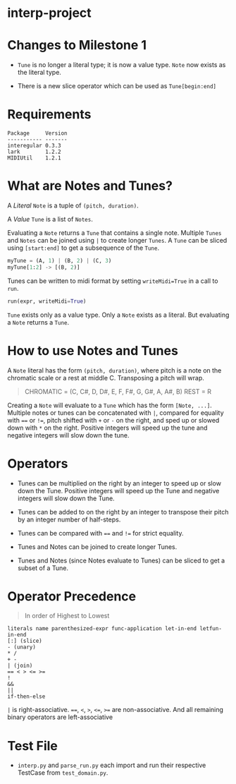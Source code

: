 # interp-project

# Changes to Milestone 1

- `Tune` is no longer a literal type; it is now a value type. `Note` now exists
  as the literal type.

- There is a new slice operator which can be used as `Tune[begin:end]`

# Requirements

```
Package     Version
----------- -------
interegular 0.3.3
lark        1.2.2
MIDIUtil    1.2.1
```

# What are Notes and Tunes?

A <em>Literal</em> `Note` is a tuple of `(pitch, duration)`.

A <em>Value</em> `Tune` is a list of `Notes`.

Evaluating a `Note` returns a `Tune` that contains a single note. Multiple `Tunes`
and `Notes` can be joined using `|` to create longer `Tunes`. A `Tune` can be
sliced using `[start:end]` to get a subsequence of the `Tune`.

```python
myTune = (A, 1) | (B, 2) | (C, 3)
myTune[1:2] -> [(B, 2)]
```

Tunes can be written to midi format by setting `writeMidi=True` in a call to `run`.

```python
run(expr, writeMidi=True)
```

`Tune` exists only as a value type. Only a `Note` exists as a literal. But
evaluating a `Note` returns a `Tune`.

# How to use Notes and Tunes

A `Note` literal has the form `(pitch, duration)`, where pitch is a note on the
chromatic scale or a rest at middle C. Transposing a pitch will wrap.

> CHROMATIC = (C, C#, D, D#, E, F, F#, G, G#, A, A#, B)
> REST = R

Creating a `Note` will evaluate to a `Tune` which has the form `[Note, ...]`.
Multiple notes or tunes can be concatenated with `|`, compared for equality
with `==` or `!=`, pitch shifted with `+` or `-` on the right, and sped up or
slowed down with `*` on the right. Positive integers will speed up the tune and
negative integers will slow down the tune.

# Operators

- Tunes can be multiplied on the right by an integer to speed up or slow down the
  Tune. Positive integers will speed up the Tune and negative integers will slow
  down the Tune.

- Tunes can be added to on the right by an integer to transpose their pitch
  by an integer number of half-steps.

- Tunes can be compared with `==` and `!=` for strict equality.

- Tunes and Notes can be joined to create longer Tunes.

- Tunes and Notes (since Notes evaluate to Tunes) can be sliced to get a subset 
  of a Tune.

# Operator Precedence

> In order of Highest to Lowest

```
literals name parenthesized-expr func-application let-in-end letfun-in-end
[:] (slice)
- (unary)
* /
+ -
| (join)
== < > <= >=
!
&&
||
if-then-else
```

`|` is right-associative. `==`, `<`, `>`, `<=`, `>=` are non-associative.
And all remaining binary operators are left-associative

# Test File

- `interp.py` and `parse_run.py` each import and run their respective TestCase
  from `test_domain.py`.
